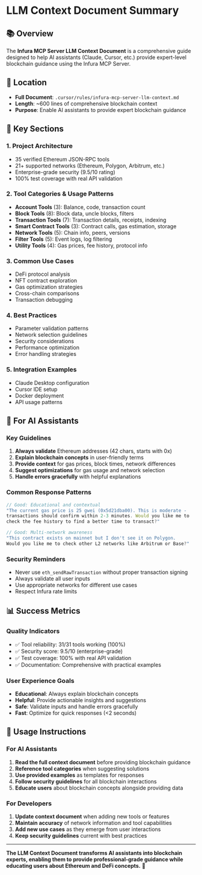 # LLM Context Document Summary

## 📚 Overview

The **Infura MCP Server LLM Context Document** is a comprehensive guide designed to help AI assistants (Claude, Cursor, etc.) provide expert-level blockchain guidance using the Infura MCP Server.

## 📍 Location
- **Full Document**: `.cursor/rules/infura-mcp-server-llm-context.md`
- **Length**: ~600 lines of comprehensive blockchain context
- **Purpose**: Enable AI assistants to provide expert blockchain guidance

## 🎯 Key Sections

### 1. **Project Architecture**
- 35 verified Ethereum JSON-RPC tools
- 21+ supported networks (Ethereum, Polygon, Arbitrum, etc.)
- Enterprise-grade security (9.5/10 rating)
- 100% test coverage with real API validation

### 2. **Tool Categories & Usage Patterns**
- **Account Tools** (3): Balance, code, transaction count
- **Block Tools** (8): Block data, uncle blocks, filters
- **Transaction Tools** (7): Transaction details, receipts, indexing
- **Smart Contract Tools** (3): Contract calls, gas estimation, storage
- **Network Tools** (5): Chain info, peers, versions
- **Filter Tools** (5): Event logs, log filtering
- **Utility Tools** (4): Gas prices, fee history, protocol info

### 3. **Common Use Cases**
- DeFi protocol analysis
- NFT contract exploration  
- Gas optimization strategies
- Cross-chain comparisons
- Transaction debugging

### 4. **Best Practices**
- Parameter validation patterns
- Network selection guidelines
- Security considerations
- Performance optimization
- Error handling strategies

### 5. **Integration Examples**
- Claude Desktop configuration
- Cursor IDE setup
- Docker deployment
- API usage patterns

## 🤖 For AI Assistants

### **Key Guidelines**
1. **Always validate** Ethereum addresses (42 chars, starts with 0x)
2. **Explain blockchain concepts** in user-friendly terms
3. **Provide context** for gas prices, block times, network differences
4. **Suggest optimizations** for gas usage and network selection
5. **Handle errors gracefully** with helpful explanations

### **Common Response Patterns**
```javascript
// Good: Educational and contextual
"The current gas price is 25 gwei (0x5d21dba00). This is moderate - 
transactions should confirm within 2-3 minutes. Would you like me to 
check the fee history to find a better time to transact?"

// Good: Multi-network awareness  
"This contract exists on mainnet but I don't see it on Polygon. 
Would you like me to check other L2 networks like Arbitrum or Base?"
```

### **Security Reminders**
- Never use `eth_sendRawTransaction` without proper transaction signing
- Always validate all user inputs
- Use appropriate networks for different use cases
- Respect Infura rate limits

## 📊 Success Metrics

### **Quality Indicators**
- ✅ Tool reliability: 31/31 tools working (100%)
- ✅ Security score: 9.5/10 (enterprise-grade)
- ✅ Test coverage: 100% with real API validation
- ✅ Documentation: Comprehensive with practical examples

### **User Experience Goals**
- **Educational**: Always explain blockchain concepts
- **Helpful**: Provide actionable insights and suggestions
- **Safe**: Validate inputs and handle errors gracefully
- **Fast**: Optimize for quick responses (<2 seconds)

## 🚀 Usage Instructions

### **For AI Assistants**
1. **Read the full context document** before providing blockchain guidance
2. **Reference tool categories** when suggesting solutions
3. **Use provided examples** as templates for responses
4. **Follow security guidelines** for all blockchain interactions
5. **Educate users** about blockchain concepts alongside providing data

### **For Developers**  
1. **Update context document** when adding new tools or features
2. **Maintain accuracy** of network information and tool capabilities
3. **Add new use cases** as they emerge from user interactions
4. **Keep security guidelines** current with best practices

---

**The LLM Context Document transforms AI assistants into blockchain experts, enabling them to provide professional-grade guidance while educating users about Ethereum and DeFi concepts.** 🎯 